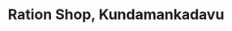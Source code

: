 ---
title: "Ration Shop, Kundamankadavu"
url: /peyad/ration-shop-kundamankadavu/
shop: Lebensmittel
---